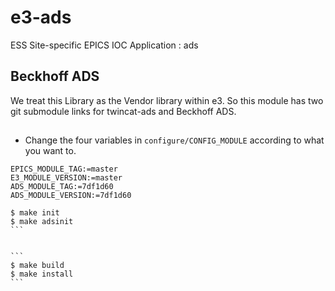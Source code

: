 
e3-ads  
======
ESS Site-specific EPICS IOC Application : ads

## Beckhoff ADS

We treat this Library as the Vendor library within e3. So this module has two git submodule links for twincat-ads and Beckhoff ADS. 

##

* Change the four variables in `configure/CONFIG_MODULE` according to what you want to. 

```
EPICS_MODULE_TAG:=master
E3_MODULE_VERSION:=master
ADS_MODULE_TAG:=7df1d60
ADS_MODULE_VERSION:=7df1d60
```



`````
$ make init
$ make adsinit
```


```
$ make build
$ make install
```
